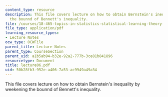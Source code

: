 ```yaml
---
content_type: resource
description: This file covers lecture on how to obtain Bernstein's inequality by weekening
  the bounnd of Bennett's inequality.
file: /courses/18-465-topics-in-statistics-statistical-learning-theory-spring-2007/50b28fb3952ea4067a53ac9949a49a34_lecture06.pdf
file_type: application/pdf
learning_resource_types:
- Lecture Notes
ocw_type: OCWFile
parent_title: Lecture Notes
parent_type: CourseSection
parent_uid: a1b5ab94-b32e-92a2-777b-3ce81b841896
resourcetype: Document
title: lecture06.pdf
uid: 50b28fb3-952e-a406-7a53-ac9949a49a34
---
```

This file covers lecture on how to obtain Bernstein's inequality by weekening the bounnd of Bennett's inequality.

